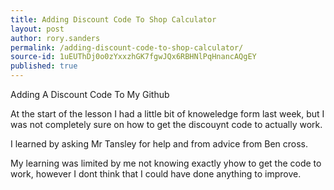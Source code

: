 ```yaml
---
title: Adding Discount Code To Shop Calculator
layout: post
author: rory.sanders
permalink: /adding-discount-code-to-shop-calculator/
source-id: 1uEUThDj0o0zYxxzhGK7fgwJQx6RBHNlPqHnancAQgEY
published: true
---
```

Adding A Discount Code To My Github

At the start of the lesson I had a little bit of knoweledge form last week, but I was not completely sure on how to get the discouynt code to actually work.

I learned by asking Mr Tansley for help and from advice from Ben cross.

My learning was limited by me not knowing exactly yhow to get the code to work, however I dont think that I could have done anything to improve.

